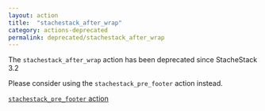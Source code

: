 ```yaml
---
layout: action
title:  "stachestack_after_wrap"
category: actions-deprecated
permalink: deprecated/stachestack_after_wrap
---
```


The `stachestack_after_wrap` action has been deprecated since StacheStack 3.2

Please consider using the `stachestack_pre_footer` action instead.

<a class="button" href="/StacheStack/actions/stachestack_pre_footer">`stachestack_pre_footer` action</a>